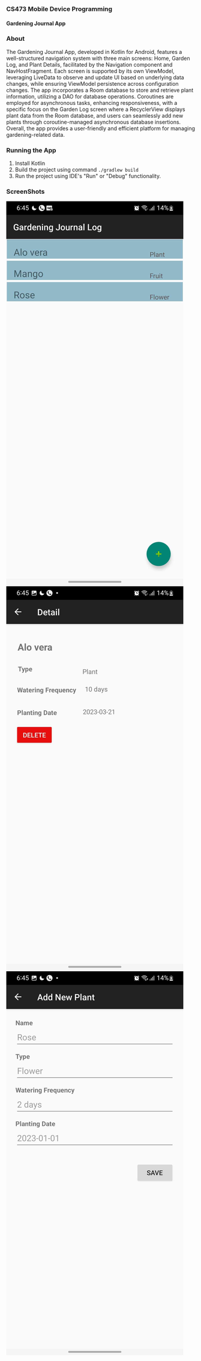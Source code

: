 ### CS473 Mobile Device Programming
#### Gardening Journal App

### About

The Gardening Journal App, developed in Kotlin for Android, features a well-structured navigation system with three main screens: Home, Garden Log, and Plant Details, facilitated by the Navigation component and NavHostFragment. Each screen is supported by its own ViewModel, leveraging LiveData to observe and update UI based on underlying data changes, while ensuring ViewModel persistence across configuration changes. The app incorporates a Room database to store and retrieve plant information, utilizing a DAO for database operations. Coroutines are employed for asynchronous tasks, enhancing responsiveness, with a specific focus on the Garden Log screen where a RecyclerView displays plant data from the Room database, and users can seamlessly add new plants through coroutine-managed asynchronous database insertions. Overall, the app provides a user-friendly and efficient platform for managing gardening-related data.

### Running the App

1. Install Kotlin
2. Build the project using command `./gradlew build`
3. Run the project using IDE's "Run" or "Debug" functionality.

### ScreenShots
![Garden Log](./assets/1.list.jpg)
![Plant Detail](./assets/2.detail.jpg)
![Add New Plant](./assets/3.add.jpg)